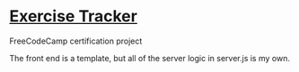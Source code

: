 # [Exercise Tracker](https://www.freecodecamp.org/learn/apis-and-microservices/apis-and-microservices-projects/exercise-tracker)

FreeCodeCamp certification project

The front end is a template, but all of the server logic in server.js is my own. 
